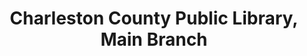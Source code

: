 ---
layout: repo
title: "Charleston County Public Library, Main Branch"
id: 1923
permalink: repos/1923/
---